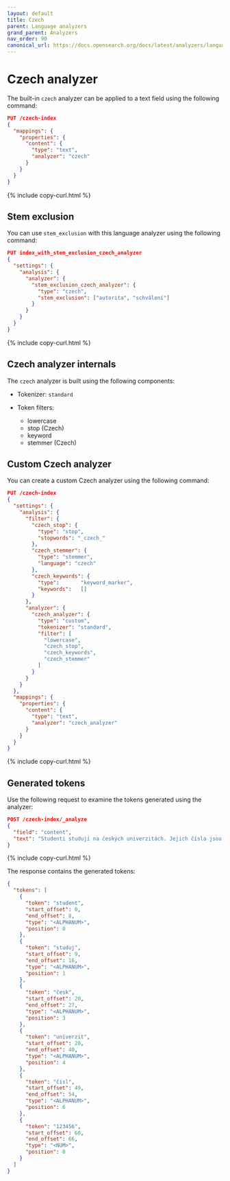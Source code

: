 ```yaml
---
layout: default
title: Czech
parent: Language analyzers
grand_parent: Analyzers
nav_order: 90
canonical_url: https://docs.opensearch.org/docs/latest/analyzers/language-analyzers/czech/
---
```


# Czech analyzer

The built-in `czech` analyzer can be applied to a text field using the following command:

```json
PUT /czech-index
{
  "mappings": {
    "properties": {
      "content": {
        "type": "text",
        "analyzer": "czech"
      }
    }
  }
}
```
{% include copy-curl.html %}

## Stem exclusion

You can use `stem_exclusion` with this language analyzer using the following command:

```json
PUT index_with_stem_exclusion_czech_analyzer
{
  "settings": {
    "analysis": {
      "analyzer": {
        "stem_exclusion_czech_analyzer": {
          "type": "czech",
          "stem_exclusion": ["autorita", "schválení"]
        }
      }
    }
  }
}
```
{% include copy-curl.html %}

## Czech analyzer internals

The `czech` analyzer is built using the following components:

- Tokenizer: `standard`

- Token filters:
  - lowercase
  - stop (Czech)
  - keyword
  - stemmer (Czech)

## Custom Czech analyzer

You can create a custom Czech analyzer using the following command:

```json
PUT /czech-index
{
  "settings": {
    "analysis": {
      "filter": {
        "czech_stop": {
          "type": "stop",
          "stopwords": "_czech_"
        },
        "czech_stemmer": {
          "type": "stemmer",
          "language": "czech"
        },
        "czech_keywords": {
          "type":       "keyword_marker",
          "keywords":   [] 
        }
      },
      "analyzer": {
        "czech_analyzer": {
          "type": "custom",
          "tokenizer": "standard",
          "filter": [
            "lowercase",
            "czech_stop",
            "czech_keywords",
            "czech_stemmer"
          ]
        }
      }
    }
  },
  "mappings": {
    "properties": {
      "content": {
        "type": "text",
        "analyzer": "czech_analyzer"
      }
    }
  }
}
```
{% include copy-curl.html %}

## Generated tokens

Use the following request to examine the tokens generated using the analyzer:

```json
POST /czech-index/_analyze
{
  "field": "content",
  "text": "Studenti studují na českých univerzitách. Jejich čísla jsou 123456."
}
```
{% include copy-curl.html %}

The response contains the generated tokens:

```json
{
  "tokens": [
    {
      "token": "student",
      "start_offset": 0,
      "end_offset": 8,
      "type": "<ALPHANUM>",
      "position": 0
    },
    {
      "token": "studuj",
      "start_offset": 9,
      "end_offset": 16,
      "type": "<ALPHANUM>",
      "position": 1
    },
    {
      "token": "česk",
      "start_offset": 20,
      "end_offset": 27,
      "type": "<ALPHANUM>",
      "position": 3
    },
    {
      "token": "univerzit",
      "start_offset": 28,
      "end_offset": 40,
      "type": "<ALPHANUM>",
      "position": 4
    },
    {
      "token": "čísl",
      "start_offset": 49,
      "end_offset": 54,
      "type": "<ALPHANUM>",
      "position": 6
    },
    {
      "token": "123456",
      "start_offset": 60,
      "end_offset": 66,
      "type": "<NUM>",
      "position": 8
    }
  ]
}
```